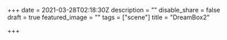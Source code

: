 +++
date = 2021-03-28T02:18:30Z
description = ""
disable_share = false
draft = true
featured_image = ""
tags = ["scene"]
title = "DreamBox2"

+++
